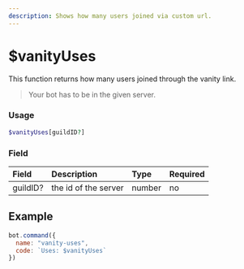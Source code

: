 ```yaml
---
description: Shows how many users joined via custom url.
---
```


# $vanityUses

This function returns how many users joined through the vanity link.

> Your bot has to be in the given server.

### Usage

```php
$vanityUses[guildID?]
```

### Field

| Field | Description | Type | Required |
| :--- | :--- | :--- | :--- |
| guildID? | the id of the server | number | no |

## Example

```javascript
bot.command({
  name: "vanity-uses",
  code: `Uses: $vanityUses`
})
```
